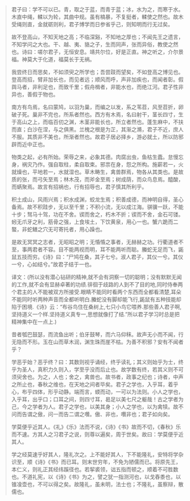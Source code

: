 > ​			君子曰：学不可以已。青，取之于蓝，而青于蓝；冰，水为之，而寒于水。木直中绳，輮以为轮，其曲中规。虽有槁暴，不复挺者，輮使之然也。故木受绳则直，金就砺则利，君子博学而日参省乎己，则知明而行无过矣。
>
> ​			故不登高山，不知天地之高；不临深谿，不知地之厚也；不闻先王之遗言，不知学问之大也。干、越、夷、貉之子，生而同声，张而异俗，教使之然也。诗曰：嗟尔君子，无恒安息。靖共尔位，好是正直。神之听之，介尔景福。神莫大于化道，福莫长于无祸。
>
> ​			我尝终日而思矣，不如须臾之所学也；吾尝跂而望矣，不如登高之博见也。登高而招，臂非加长也，而见者远；顺风而呼，声非加疾也，而闻者彰。假舆马者，非利足也，而致千里；假舟楫者，非能水也，而绝江河。君子性非异也，善假于物也。
>
> ​			南方有鸟焉，名曰蒙鸠，以羽为巢，而编之以发，系之苇苕，风至苕折，卵破子死。巢非不完也，所系者然也。西方有木焉，名曰射干，茎长四寸，生于高山之上，而临百仞之渊，木茎非能长也，所立者然也。蓬生麻中，不扶而直；白沙在涅，与之俱黑。兰槐之根是为芷，其渐之滫，君子不近，庶人不服。其质非不美也，所渐者然也。故君子居必择乡，游必就土，所以防邪辟而近中正也。
>
> ​			物类之起，必有所始。荣辱之来，必象其德。肉腐出虫，鱼枯生蠹。怠慢忘身，祸灾乃作。强自取柱，柔自取束。邪祟在身，怨之所构。施薪若一，火就燥也，平地若一，水就湿也。草木畴生，禽兽群焉，物各从其类也。是故质的张，而弓矢至焉；林木茂，而斧金至焉；树成荫，而众鸟息焉。醯酸，而蜹聚焉。故言有招祸也，行有招辱也，君子慎其所利乎。
>
> ​		积土成山，风雨兴焉；积水成渊，蛟龙生焉；积善成德，而神明自得，圣心备焉。故不积跬步，无以至千里；不积小流，无以成江海。骐骥一跃，不能十步；驽马十驾，功在不舍。锲而舍之，朽木不折；锲而不舍，金石可镂。蚓无爪牙之利，筋骨之强，上食埃土，下饮黄泉，用心一也。蟹六跪而二螯，非蛇鳝之穴无可寄托者，用心躁也。
>
> ​		是故无冥冥之志者，无昭昭之明；无惛惛之事者，无赫赫之功。行衢道者不至，事两君者不容。目不能两视而明，耳不能两听而聪。螣蛇无足而飞，鼫鼠五技而穷。《诗》曰：“尸鸠在桑，其子七兮。淑人君子，其仪一兮。其仪一兮，心如结兮。”故君子结于一也。
>
> ​		译文：(所以没有潜心钻研的精神,就不会有洞察一切的聪明；没有默默无闻的工作,就不会有显赫卓著的功绩.徘徊于歧路的人到不了目的地,同时侍奉两个君主的人不能被双方所接受.眼睛不能同时看两个东西而全都看清楚,耳朵不能同时听两种声音而全都听明白.螣蛇没有脚却能飞行,鼫鼠有五种技能却陷于困境.《诗》云：“布谷鸟住在桑树上,七只小鸟它喂养.那些善人君子啊,坚持道义一个样.坚持道义真专一,思想就像打了结.”所以君子学习时总是把精神集中在一点上.)
>
> ​		昔者瓠巴鼓瑟，而流鱼出听；伯牙鼓琴，而六马仰秣。故声无小而不闻，行无隐而不形。玉在山而草木润，渊生珠而崖不枯。为善不积邪？安有不闻者乎？
>
> ​		学恶乎始？恶乎终？曰：其数则视乎诵经，终乎读礼；其义则始乎为士，终乎为圣人，真积力久则入，学至乎没而后止也。故学数有终，若其义则不可须臾舍也。为之，人也；舍之，禽兽也。故书者，政事之纪也；诗者，中声之所止也，春秋之维也，在天地之间者毕矣。君子之学也，入乎耳，着乎心，布乎四体，形乎动静。端而言，蝡而动，一可以为法则。小人之学也，入乎耳，出乎口；口耳之间，则四寸耳，曷足以美七尺之躯哉！古之学者为己，今之学者为人。君子之学也，以美其身；小人之学也，以为禽犊。故不问而告谓之傲，问一而告二谓之囋。傲、非也，囋非也；君子如向矣。
>
> ​		学莫便乎近其人。《礼》《乐》法而不说，《诗》《书》故而不切，《春秋》乐而不速。方其人之习君子之说，则尊以遍矣，周于世矣。故曰：学莫便乎近其人。
>
> ​		学之经莫速乎好其人，隆礼次之。上不能好其人，下不能隆礼，安特将学杂识至，顺《诗》《书》而已耳。则末世穷年，不免为陋儒而已。将原先王，本仁义，则礼正其经纬蹊径也。若挈裘领，诎五指而顿之，顺着不可胜数也。不道礼宪，以《诗》《书》为之，譬之犹一指测河也，以戈舂黍也，以锥飡壶也，不可以得之矣。故隆礼，虽未明，法士也；不隆礼，虽察辩，散儒也。























































